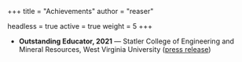 +++
title = "Achievements"
author = "reaser"

headless = true
active = true
weight = 5
+++

+ **Outstanding Educator, 2021** — Statler College of Engineering and Mineral Resources, West Virginia University ([press release](https://media.statler.wvu.edu/news/2021/04/09/teaching-research-and-advising-awards-announced-in-wvu-s-statler-college))
